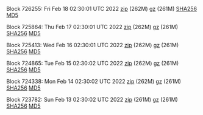 Block 726255: Fri Feb 18 02:30:01 UTC 2022 [zip](https://files.01coin.io/mainnet/2022-02-18/bootstrap.dat.zip) (262M) [gz](https://files.01coin.io/mainnet/2022-02-18/bootstrap.dat.tar.gz) (261M) [SHA256](https://files.01coin.io/mainnet/2022-02-18/sha256.txt) [MD5](https://files.01coin.io/mainnet/2022-02-18/md5.txt)

Block 725864: Thu Feb 17 02:30:01 UTC 2022 [zip](https://files.01coin.io/mainnet/2022-02-17/bootstrap.dat.zip) (262M) [gz](https://files.01coin.io/mainnet/2022-02-17/bootstrap.dat.tar.gz) (261M) [SHA256](https://files.01coin.io/mainnet/2022-02-17/sha256.txt) [MD5](https://files.01coin.io/mainnet/2022-02-17/md5.txt)

Block 725413: Wed Feb 16 02:30:01 UTC 2022 [zip](https://files.01coin.io/mainnet/2022-02-16/bootstrap.dat.zip) (262M) [gz](https://files.01coin.io/mainnet/2022-02-16/bootstrap.dat.tar.gz) (261M) [SHA256](https://files.01coin.io/mainnet/2022-02-16/sha256.txt) [MD5](https://files.01coin.io/mainnet/2022-02-16/md5.txt)

Block 724865: Tue Feb 15 02:30:02 UTC 2022 [zip](https://files.01coin.io/mainnet/2022-02-15/bootstrap.dat.zip) (262M) [gz](https://files.01coin.io/mainnet/2022-02-15/bootstrap.dat.tar.gz) (261M) [SHA256](https://files.01coin.io/mainnet/2022-02-15/sha256.txt) [MD5](https://files.01coin.io/mainnet/2022-02-15/md5.txt)

Block 724338: Mon Feb 14 02:30:02 UTC 2022 [zip](https://files.01coin.io/mainnet/2022-02-14/bootstrap.dat.zip) (262M) [gz](https://files.01coin.io/mainnet/2022-02-14/bootstrap.dat.tar.gz) (261M) [SHA256](https://files.01coin.io/mainnet/2022-02-14/sha256.txt) [MD5](https://files.01coin.io/mainnet/2022-02-14/md5.txt)

Block 723782: Sun Feb 13 02:30:02 UTC 2022 [zip](https://files.01coin.io/mainnet/2022-02-13/bootstrap.dat.zip) (261M) [gz](https://files.01coin.io/mainnet/2022-02-13/bootstrap.dat.tar.gz) (261M) [SHA256](https://files.01coin.io/mainnet/2022-02-13/sha256.txt) [MD5](https://files.01coin.io/mainnet/2022-02-13/md5.txt)
